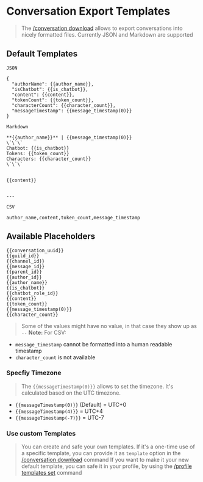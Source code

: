 # Conversation Export Templates

> The [/conversation download](proompter-documentation/slash-command/conversation.md####/conversation%20download) allows to export conversations into nicely formatted files. Currently JSON and Markdown are supported

## Default Templates
`JSON`
```
{
  "authorName": {{author_name}},
  "isChatbot": {{is_chatbot}},
  "content": {{content}},
  "tokenCount": {{token_count}},
  "characterCount": {{character_count}},
  "messageTimestamp": {{message_timestamp(0)}}
}
```

`Markdown`
```
**{{author_name}}** | {{message_timestamp(0)}}
\`\`\`
Chatbot: {{is_chatbot}}
Tokens: {{token_count}}
Characters: {{character_count}}
\`\`\`


{{content}}


---

```

`CSV`
```
author_name,content,token_count,message_timestamp
```



## Available Placeholders
```
{{conversation_uuid}}
{{guild_id}}
{{channel_id}}
{{message_id}}
{{parent_id}}
{{author_id}}
{{author_name}}
{{is_chatbot}}
{{chatbot_role_id}}
{{content}}
{{token_count}}
{{message_timestamp(0)}}
{{character_count}}
```
> Some of the values might have no value, in that case they show up as `--`
> **Note:** For CSV:
- `message_timestamp` cannot be formatted into a human readable timestamp
- `character_count` is not available



### Specfiy Timezone
> The `{{messageTimestamp(0)}}` allows to set the timezone. It's calculated based on the UTC timezone.
- `{{messageTimestamp(0)}}` (Default) = UTC+0
- `{{messageTimestamp(4)}}` = UTC+4
- `{{messageTimestamp(-7)}}` = UTC-7


### Use custom Templates
> You can create and safe your own templates. If it's a one-time use of a specific template, you can provide it as `template` option in the  [/conversation download](proompter-documentation/slash-command/conversation.md####/conversation%20download) command
> If you want to make it your new default template, you can safe it in your profile, by using the [/profile templates set](proompter-documentation/slash-command/profile.md####/profile%20templates%20set) command

